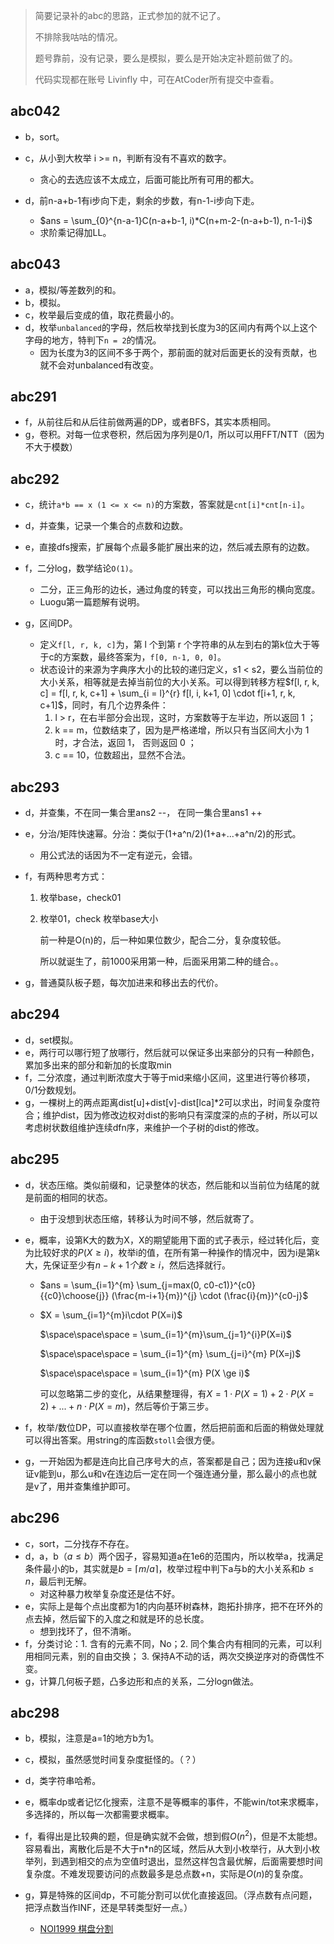 >   简要记录补的abc的思路，正式参加的就不记了。
>
>   不排除我咕咕的情况。
>
>   题号靠前，没有记录，要么是模拟，要么是开始决定补题前做了的。
>
>   代码实现都在账号 Livinfly 中，可在AtCoder所有提交中查看。

## abc042

-   b，sort。
-   c，从小到大枚举 i >= n，判断有没有不喜欢的数字。
    -   贪心的去选应该不太成立，后面可能比所有可用的都大。

-   d，前n-a+b-1有i步向下走，剩余的步数，有n-1-i步向下走。
    -   $ans = \sum_{0}^{n-a-1}C(n-a+b-1, i)*C(n+m-2-(n-a+b-1), n-1-i)$
    -   求阶乘记得加LL。

## abc043

-   a，模拟/等差数列的和。
-   b，模拟。
-   c，枚举最后变成的值，取花费最小的。
-   d，枚举`unbalanced`的字母，然后枚举找到长度为3的区间内有两个以上这个字母的地方，特判下`n = 2`的情况。
    -   因为长度为3的区间不多于两个，那前面的就对后面更长的没有贡献，也就不会对unbalanced有改变。

## abc291

-   f，从前往后和从后往前做两遍的DP，或者BFS，其实本质相同。
-   g，卷积。对每一位求卷积，然后因为序列是0/1，所以可以用FFT/NTT（因为不大于模数）

## abc292

-   c，统计`a*b == x (1 <= x <= n)`的方案数，答案就是`cnt[i]*cnt[n-i]`。
-   d，并查集，记录一个集合的点数和边数。
-   e，直接dfs搜索，扩展每个点最多能扩展出来的边，然后减去原有的边数。
-   f，二分log，数学结论`O(1)`。
    -   二分，正三角形的边长，通过角度的转变，可以找出三角形的横向宽度。
    -   Luogu第一篇题解有说明。

-   g，区间DP。
    -   定义`f[l, r, k, c]`为，第 l 个到第 r 个字符串的从左到右的第k位大于等于c的方案数，最终答案为，`f[0, n-1, 0, 0]`。
    -   状态设计的来源为字典序大小的比较的递归定义，s1 < s2，要么当前位的大小关系，相等就是去掉当前位的大小关系。可以得到转移方程$f[l, r, k, c] = f[l, r, k, c+1] + \sum_{i = l}^{r} f[l, i, k+1, 0] \cdot f[i+1, r, k, c+1]$，同时，有几个边界条件：
        1.   l > r，在右半部分会出现，这时，方案数等于左半边，所以返回 1 ；
        2.   k == m，位数结束了，因为是严格递增，所以只有当区间大小为 1 时，才合法，返回 1， 否则返回 0 ；
        3.   c == 10，位数超出，显然不合法。


## abc293

-   d，并查集，不在同一集合里ans2 --， 在同一集合里ans1 ++

-   e，分治/矩阵快速幂。分治：类似于(1+a\^n/2)(1+a+...+a\^n/2)的形式。

    -   用公式法的话因为不一定有逆元，会错。

-   f，有两种思考方式：

    1.   枚举base，check01

    2.   枚举01，check 枚举base大小

         前一种是O(n)的，后一种如果位数少，配合二分，复杂度较低。

         所以就诞生了，前1000采用第一种，后面采用第二种的缝合。。

-   g，普通莫队板子题，每次加进来和移出去的代价。

## abc294

-   d，set模拟。
-   e，两行可以哪行短了放哪行，然后就可以保证多出来部分的只有一种颜色，累加多出来的部分和新加的长度取min
-   f，二分浓度，通过判断浓度大于等于mid来缩小区间，这里进行等价移项，0/1分数规划。
-   g，一棵树上的两点距离dist[u]+dist[v]-dist[lca]*2可以求出，时间复杂度符合；维护dist，因为修改边权对dist的影响只有深度深的点的子树，所以可以考虑树状数组维护连续dfn序，来维护一个子树的dist的修改。

## abc295

-   d，状态压缩。类似前缀和，记录整体的状态，然后能和以当前位为结尾的就是前面的相同的状态。

    -   由于没想到状态压缩，转移认为时间不够，然后就寄了。

-   e，概率，设第K大的数为X，X的期望能用下面的式子表示，经过转化后，变为比较好求的$P(X \ge i)$，枚举i的值，在所有第一种操作的情况中，因为i是第k大，先保证至少有$n-k+1个数 \ge i$，然后选择就行。

    -   $ans = \sum_{i=1}^{m} \sum_{j=max(0, c0-c1)}^{c0} {{c0}\choose{j}} (\frac{m-i+1}{m})^{j} \cdot (\frac{i}{m})^{c0-j}$

    -   $X = \sum_{i=1}^{m}i\cdot P(X=i)$

        $\space\space\space = \sum_{i=1}^{m}\sum_{j=1}^{i}P(X=i)$

        $\space\space\space = \sum_{i=1}^{m} \sum_{j=i}^{m} P(X=j)$

        $\space\space\space = \sum_{i=1}^{m} P(X \ge i)$

        可以忽略第二步的变化，从结果整理得，有$X = 1 \cdot P(X = 1) + 2 \cdot P(X = 2) + ... + n \cdot P(X=m)$，然后等价于第三步。

-   f，枚举/数位DP，可以直接枚举在哪个位置，然后把前面和后面的稍做处理就可以得出答案。用string的库函数`stoll`会很方便。

-   g，一开始因为都是连向比自己序号大的点，答案都是自己；因为连接u和v保证v能到u，那么u和v在连边后一定在同一个强连通分量，那么最小的点也就是v了，用并查集维护即可。

## abc296

-   c，sort，二分找存不存在。
-   d，a，b（$a \le b$）两个因子，容易知道a在1e6的范围内，所以枚举a，找满足条件最小的b，其实就是$b= \lceil{m/a}\rceil$，枚举过程中判下a与b的大小关系和$b \le n$，最后判无解。
    -   对这种暴力枚举复杂度还是估不好。
-   e，实际上是每个点出度都为1的内向基环树森林，跑拓扑排序，把不在环外的点去掉，然后留下的入度之和就是环的总长度。
    -   想到找环了，但不清晰。
-   f，分类讨论：1. 含有的元素不同，No；2. 同个集合内有相同的元素，可以利用相同元素，别的自由交换； 3. 保持A不动的话，两次交换逆序对的奇偶性不变。
-   g，计算几何板子题，凸多边形和点的关系，二分logn做法。

## abc298

-   b，模拟，注意是a=1的地方b为1。
-   c，模拟，虽然感觉时间复杂度挺怪的。（？）
-   d，类字符串哈希。
-   e，概率dp或者记忆化搜索，注意不是等概率的事件，不能win/tot来求概率，多选择的，所以每一次都需要求概率。

-   f，看得出是比较典的题，但是确实就不会做，想到假$O(n^2)$，但是不太能想。容易看出，离散化后是不大于n\*n的区域，然后从大到小枚举行，从大到小枚举列，到遇到相交的点为空值时退出，显然这样包含最优解，后面需要想时间复杂度。不难发现要访问的点数最多是总点数+n，实际是$O(n)$的复杂度。
-   g，算是特殊的区间dp，不可能分割可以优化直接返回。（浮点数有点问题，把浮点数当作INF，还是早转类型好一点。）
    -   [NOI1999 棋盘分割](https://www.luogu.com.cn/problem/P5752)
